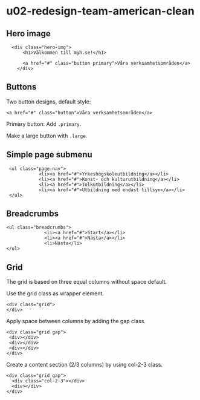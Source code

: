 ﻿# u02-redesign-team-american-clean

## Hero image
```
  <div class="hero-img">
      <h1>Välkommen till myh.se!</h1>

      <a href="#" class="button primary">Våra verksamhetsområden</a>
    </div>
```

## Buttons 
Two button designs, default style:
```
<a href="#" class="button">Våra verksamhetsområden</a>
```

Primary button: Add `.primary`.

Make a large button with `.large`.

## Simple page submenu
```
 <ul class="page-nav">
            <li><a href="#">Yrkeshögskoleutbildning</a></li>
            <li><a href="#">Konst- och kulturutbildning</a></li>
            <li><a href="#">Tolkutbildning</a></li>
            <li><a href="#">Utbildning med endast tillsyn</a></li>
 </ul>
```

## Breadcrumbs
```
<ul class="breadcrumbs">
              <li><a href="#">Start</a></li>
              <li><a href="#">Nästa</a></li>
              <li>Nästa</li>
</ul>
```


## Grid
The grid is based on three equal columns without space default. 

Use the grid class as wrapper element.
```
<div class="grid">
</div>
```

Apply space between columns by adding the gap class.
```
<div class="grid gap">
 <div></div>
 <div></div>
 <div></div>
</div>
```

Create a content section (2/3 columns) by using col-2-3 class.
```
<div class="grid gap">
  <div class="col-2-3"></div>
  <div></div>
</div>
```
